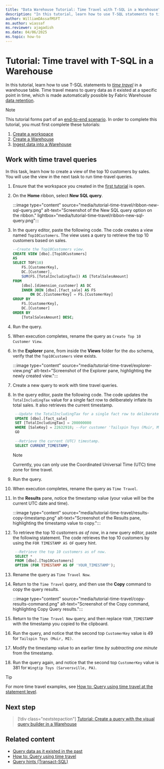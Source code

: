 ```yaml
---
title: "Data Warehouse Tutorial: Time Travel with T-SQL in a Warehouse"
description: "In this tutorial, learn how to use T-SQL statements to time travel in a warehouse table."
author: WilliamDAssafMSFT
ms.author: wiassaf
ms.reviewer: ajagadish
ms.date: 04/06/2025
ms.topic: how-to
---
```


# Tutorial: Time travel with T-SQL in a Warehouse

In this tutorial, learn how to use T-SQL statements to _[time travel](time-travel.md)_ in a warehouse table. Time travel means to query data as it existed at a specific point in time, which is made automatically possible by Fabric Warehouse [data retention](time-travel.md#data-retention).

> [!NOTE]
> This tutorial forms part of an [end-to-end scenario](tutorial-introduction.md#data-warehouse-end-to-end-scenario). In order to complete this tutorial, you must first complete these tutorials:
>
> 1. [Create a workspace](tutorial-create-workspace.md)
> 1. [Create a Warehouse](tutorial-create-warehouse.md)
> 1. [Ingest data into a Warehouse](tutorial-ingest-data.md)

## Work with time travel queries

In this task, learn how to create a view of the top 10 customers by sales. You will use the view in the next task to run time-travel queries.

1. Ensure that the workspace you created in the [first tutorial](tutorial-create-workspace.md) is open.

1. On the **Home** ribbon, select **New SQL query**.

   :::image type="content" source="media/tutorial-time-travel/ribbon-new-sql-query.png" alt-text="Screenshot of the New SQL query option on the ribbon." lightbox="media/tutorial-time-travel/ribbon-new-sql-query.png":::

1. In the query editor, paste the following code. The code creates a view named `Top10Customers`. The view uses a query to retrieve the top 10 customers based on sales.

    ```sql
    --Create the Top10Customers view.
    CREATE VIEW [dbo].[Top10Customers]
    AS
    SELECT TOP(10)
        FS.[CustomerKey],
        DC.[Customer],
        SUM(FS.[TotalIncludingTax]) AS [TotalSalesAmount]
    FROM
        [dbo].[dimension_customer] AS DC
        INNER JOIN [dbo].[fact_sale] AS FS
            ON DC.[CustomerKey] = FS.[CustomerKey]
    GROUP BY
        FS.[CustomerKey],
        DC.[Customer]
    ORDER BY
        [TotalSalesAmount] DESC;
    ```

1. Run the query.

1. When execution completes, rename the query as `Create Top 10 Customer View`.

1. In the **Explorer** pane, from inside the **Views** folder for the `dbo` schema, verify that the `Top10Customers` view exists.

   :::image type="content" source="media/tutorial-time-travel/explorer-view.png" alt-text="Screenshot of the Explorer pane, highlighting the newly created view.":::

1. Create a new query to work with time travel queries.

1. In the query editor, paste the following code. The code updates the `TotalIncludingTax` value for a single fact row to deliberately inflate its total sales. It also retrieves the current timestamp.

   ```sql
    --Update the TotalIncludingTax for a single fact row to deliberately inflate its total sales.
    UPDATE [dbo].[fact_sale]
    SET [TotalIncludingTax] = 200000000
    WHERE [SaleKey] = 22632918; --For customer 'Tailspin Toys (Muir, MI)'
    GO
    
    --Retrieve the current (UTC) timestamp.
    SELECT CURRENT_TIMESTAMP;
   ```

    > [!NOTE]
    > Currently, you can only use the Coordinated Universal Time (UTC) time zone for time travel.

1. Run the query.

1. When execution completes, rename the query as `Time Travel`.

1. In the **Results** pane, notice the timestamp value (your value will be the current UTC date and time).

   :::image type="content" source="media/tutorial-time-travel/results-copy-timestamp.png" alt-text="Screenshot of the Results pane, highlighting the timestamp value to copy.":::

1. To retrieve the top 10 customers _as of now_, in a new query editor, paste the following statement. The code retrieves the top 10 customers by using the `FOR TIMESTAMP AS OF` query hint.

   ```sql
    --Retrieve the top 10 customers as of now.
    SELECT *
    FROM [dbo].[Top10Customers]
    OPTION (FOR TIMESTAMP AS OF 'YOUR_TIMESTAMP');
   ```

1. Rename the query as `Time Travel Now`.

1. Return to the `Time Travel` query, and then use the **Copy** command to copy the query results.

   :::image type="content" source="media/tutorial-time-travel/copy-results-command.png" alt-text="Screenshot of the Copy command, highlighting Copy Query results.":::

1. Return to the `Time Travel Now` query, and then replace `YOUR_TIMESTAMP` with the timestamp you copied to the clipboard.

1. Run the query, and notice that the second top `CustomerKey` value is 49 for `Tailspin Toys (Muir, MI)`.

1. Modify the timestamp value to an earlier time _by subtracting one minute_ from the timestamp.

1. Run the query again, and notice that the second top `CustomerKey` value is 381 for `Wingtip Toys (Sarversville, PA)`.

> [!TIP]
> For more time travel examples, see [How to: Query using time travel at the statement level](how-to-query-using-time-travel.md).

## Next step

> [!div class="nextstepaction"]
> [Tutorial: Create a query with the visual query builder in a Warehouse](tutorial-visual-query.md)

## Related content

- [Query data as it existed in the past](time-travel.md)
- [How to: Query using time travel](how-to-query-using-time-travel.md)
- [Query hints (Transact-SQL)](/sql/t-sql/queries/hints-transact-sql-query?view=fabric&preserve-view=true)
